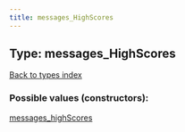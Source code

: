 ```yaml
---
title: messages_HighScores
---
```

## Type: messages\_HighScores  
[Back to types index](index.md)



### Possible values (constructors):

[messages\_highScores](../constructors/messages_highScores.md)  

